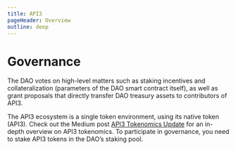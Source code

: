 ```yaml
---
title: API3
pageHeader: Overview
outline: deep
---
```


<PageHeader/>

# Governance

The DAO votes on high-level matters such as staking incentives and
collateralization (parameters of the DAO smart contract itself), as well as
grant proposals that directly transfer DAO treasury assets to contributors of
API3.

The API3 ecosystem is a single token environment, using its native token (API3).
Check out the Medium post
[API3 Tokenomics Update](https://medium.com/api3/api3-tokenomics-update-f032d6e49b30)
for an in-depth overview on API3 tokenomics. To participate in governance, you
need to stake API3 tokens in the DAO’s staking pool.
